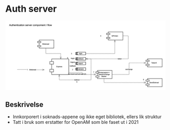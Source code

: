 # Auth server

<img src="./Pictures/auth-server.png">

## Beskrivelse
* Innkorporert i soknads-appene og ikke eget bibliotek, ellers lik struktur
* Tatt i bruk som erstatter for OpenAM som ble faset ut i 2021